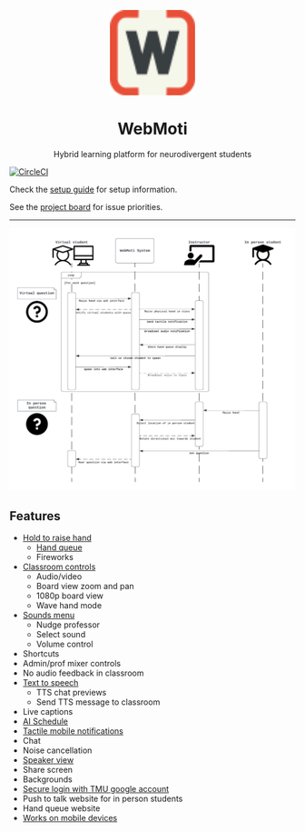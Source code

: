 <p align="center">
  <img src="webmoti-react/public/favicon.svg" alt="Logo" width="150" height="150"/>
</p>

<h1 align="center">WebMoti</h1>

<p align="center"> Hybrid learning platform for neurodivergent students </p>

[![CircleCI](https://dl.circleci.com/status-badge/img/circleci/MQ5eZhP43vsLasGai1Wvc2/HVEDn43Bb981mJ5jVSE4on/tree/main.svg?style=svg&circle-token=CCIPRJ_QkKWgL2GxrDkMMYfFFf4A7_7d93e63b48c75bad00c9edfa79431f677df9a132)](https://dl.circleci.com/status-badge/redirect/circleci/MQ5eZhP43vsLasGai1Wvc2/HVEDn43Bb981mJ5jVSE4on/tree/main)

Check the [setup guide](setup.md) for setup information.

See the [project board](https://github.com/orgs/IMDC/projects/2) for issue priorities.

---

![Sequence Diagram](webmoti-react/docs/sequence_diagram.png)

## Features

- [Hold to raise hand](webmoti-react/docs/docs.md#raise-hand)
  - [Hand queue](setup.md#queue)
  - Fireworks
- [Classroom controls](webmoti-react/docs/docs.md#controls-menu)
  - Audio/video
  - Board view zoom and pan
  - 1080p board view
  - Wave hand mode
- [Sounds menu](webmoti-react/docs/docs.md#audio-notification)
  - Nudge professor
  - Select sound
  - Volume control
- Shortcuts
- Admin/prof mixer controls
- No audio feedback in classroom
- [Text to speech](webmoti-react/docs/docs.md#text-to-speech)
  - TTS chat previews
  - Send TTS message to classroom
- Live captions
- [AI Schedule](webmoti-react/docs/docs.md#set-class-schedule)
- [Tactile mobile notifications](setup.md#tactile-notifications)
- Chat
- Noise cancellation
- [Speaker view](webmoti-react/docs/docs.md#speaker-view)
- Share screen
- Backgrounds
- [Secure login with TMU google account](webmoti-react/docs/docs.md#login-screen)
- Push to talk website for in person students
- Hand queue website
- [Works on mobile devices](webmoti-react/docs/docs.md#mobile)
